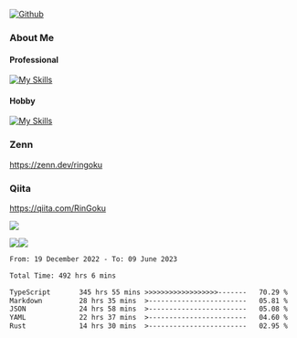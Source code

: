 [![Github](https://img.shields.io/github/followers/skyt-a?label=Follow&style=social)](https://github.com/skyt-a)

### About Me
#### Professional
[![My Skills](https://skillicons.dev/icons?i=react,ts,js,nodejs,java,graphql,firebase,githubactions&theme=light)](https://skillicons.dev)
#### Hobby
[![My Skills](https://skillicons.dev/icons?i=unity,rust,py&theme=light)](https://skillicons.dev)

### Zenn
https://zenn.dev/ringoku
### Qiita
https://qiita.com/RinGoku


![](https://github-profile-summary-cards.vercel.app/api/cards/profile-details?username=skyt-a&theme=default)

![](https://github-profile-summary-cards.vercel.app/api/cards/repos-per-language?username=skyt-a&theme=default)![](https://github-profile-summary-cards.vercel.app/api/cards/stats?username=RinGoku&theme=default)

<!--START_SECTION:waka-->

```txt
From: 19 December 2022 - To: 09 June 2023

Total Time: 492 hrs 6 mins

TypeScript       345 hrs 55 mins >>>>>>>>>>>>>>>>>>-------   70.29 %
Markdown         28 hrs 35 mins  >------------------------   05.81 %
JSON             24 hrs 58 mins  >------------------------   05.08 %
YAML             22 hrs 37 mins  >------------------------   04.60 %
Rust             14 hrs 30 mins  >------------------------   02.95 %
```

<!--END_SECTION:waka-->
